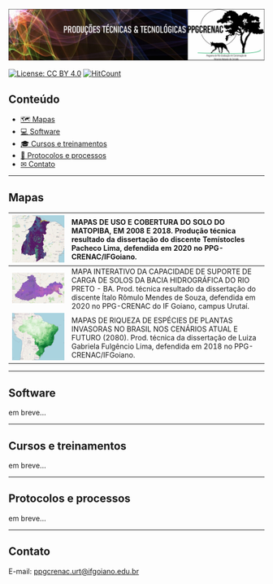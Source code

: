 [![](imagens/banner.png)](https://www.ifgoiano.edu.br/home/index.php/urutai)

[![License: CC BY 4.0](https://img.shields.io/badge/License-CC%20BY%204.0-lightgrey.svg)](https://creativecommons.org/licenses/by/4.0/)
[![HitCount](http://hits.dwyl.com/{leg-ifgoiano}/{produtos}.svg)](http://hits.dwyl.com/{leg-ifgoiano}/{produtos})

## Conteúdo

   * [&#x1f5fa; Mapas](#mapas)
   * [&#x1f4bb; Software](#software)
   * [&#x1f393; Cursos e treinamentos](#cursos-e-treinamentos)
   * [&#x1f4dd; Protocolos e processos](#protocolos-e-processos)
   * [&#x2709; Contato](#contato)

----

## Mapas

[![](imagens/matopiba.png)](https://ppgcrenacurt.github.io/MATOPIBA/) | MAPAS DE USO E COBERTURA DO SOLO DO MATOPIBA, EM 2008 E 2018. Produção técnica resultado da dissertação do discente Temístocles Pacheco Lima, defendida em 2020 no PPG-CRENAC/IFGoiano.
-----------|:------------------------------------------------------ 
[![](imagens/bhrp.png)](https://ppgcrenacurt.github.io/Bacia_Hidrografica_Rio_Preto/) | MAPA INTERATIVO DA CAPACIDADE DE SUPORTE DE CARGA DE SOLOS DA BACIA HIDROGRÁFICA DO RIO PRETO - BA. Prod. técnica resultado da dissertação do discente Ítalo Rômulo Mendes de Souza, defendida em 2020 no PPG-CRENAC do IF Goiano, campus Urutaí.
[![](imagens/invasoras.png)](https://ppgcrenacurt.github.io/Plantas_Invasoras_Brasil/) | MAPAS DE RIQUEZA DE ESPÉCIES DE PLANTAS INVASORAS NO BRASIL NOS CENÁRIOS ATUAL E FUTURO (2080). Prod. técnica da dissertação de Luiza Gabriela Fulgêncio Lima, defendida em 2018 no PPG-CRENAC/IFGoiano.

----

## Software

em breve...


----

## Cursos e treinamentos

em breve...


----

## Protocolos e processos

em breve...


----

## Contato
E-mail: ppgcrenac.urt@ifgoiano.edu.br
